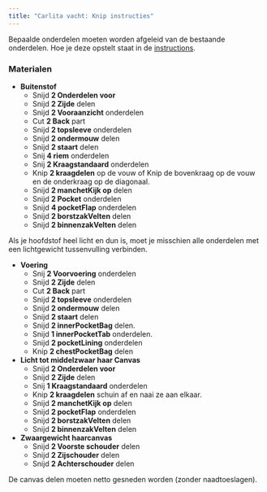 ```yaml
---
title: "Carlita vacht: Knip instructies"
---
```


<Note>

Bepaalde onderdelen moeten worden afgeleid van de bestaande onderdelen. Hoe je deze opstelt staat in de [instructions](/docs/patterns/carlita/instructions).

</Note>

### Materialen

- **Buitenstof**
  - Snijd **2 Onderdelen voor**
  - Snijd **2 Zijde** delen
  - Snijd **2 Vooraanzicht** onderdelen
  - Cut **2 Back** part
  - Snijd **2 topsleeve** onderdelen
  - Snijd **2 ondermouw** delen
  - Snijd **2 staart** delen
  - Snij **4 riem** onderdelen
  - Snij **2 Kraagstandaard** onderdelen
  - Knip **2 kraagdelen** op de vouw of Knip de bovenkraag op de vouw en de onderkraag op de diagonaal.
  - Snijd **2 manchetKijk op** delen
  - Snijd **2 Pocket** onderdelen
  - Snijd **4 pocketFlap** onderdelen
  - Snijd **2 borstzakVelten** delen
  - Snijd **2 binnenzakVelten** delen

<Note>

Als je hoofdstof heel licht en dun is, moet je misschien alle onderdelen met een lichtgewicht tussenvulling verbinden.

</Note>

- **Voering**
  - Snij **2 Voorvoering** onderdelen
  - Snijd **2 Zijde** delen
  - Cut **2 Back** part
  - Snijd **2 topsleeve** onderdelen
  - Snijd **2 ondermouw** delen
  - Snijd **2 staart** delen
  - Snijd **2 innerPocketBag** delen.
  - Snijd **1 innerPocketTab** onderdelen.
  - Snijd **2 pocketLining** onderdelen
  - Knip **2 chestPocketBag** delen
- **Licht tot middelzwaar haar Canvas**
  - Snijd **2 Onderdelen voor**
  - Snijd **2 Zijde** delen
  - Snij **1 Kraagstandaard** onderdelen
  - Knip **2 kraagdelen** schuin af en naai ze aan elkaar.
  - Snijd **2 manchetKijk op** delen
  - Snijd **2 pocketFlap** onderdelen
  - Snijd **2 borstzakVelten** delen
  - Snijd **2 binnenzakVelten** delen
- **Zwaargewicht haarcanvas**
  - Snijd **2 Voorste schouder** delen
  - Snijd **2 Zijschouder** delen
  - Snijd **2 Achterschouder** delen

<Note>

De canvas delen moeten netto gesneden worden (zonder naadtoeslagen).

</Note>
